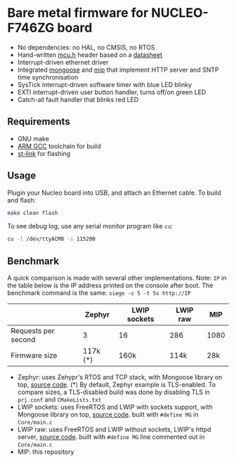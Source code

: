 # Bare metal firmware for NUCLEO-F746ZG board

- No dependencies: no HAL, no CMSIS, no RTOS
- Hand-written [mcu.h](mcu.h) header based on a [datasheet](https://www.st.com/resource/en/reference_manual/rm0385-stm32f75xxx-and-stm32f74xxx-advanced-armbased-32bit-mcus-stmicroelectronics.pdf)
- Interrupt-driven ethernet driver
- Integrated [mongoose](https://github.com/cesanta/mongoose) and
  [mip](https://github.com/cesanta/mip) that implement
  HTTP server and SNTP time synchronisation
- SysTick interrupt-driven software timer with blue LED blinky
- EXTI interrupt-driven user button handler, turns off/on green LED
- Catch-all fault handler that blinks red LED


## Requirements

- GNU make
- [ARM GCC](https://developer.arm.com/tools-and-software/open-source-software/developer-tools/gnu-toolchain/gnu-rm) toolchain for build
- [st-link](https://github.com/stlink-org/stlink) for flashing

## Usage

Plugin your Nucleo board into USB, and attach an Ethernet cable.
To build and flash:

```sh
make clean flash
```

To see debug log, use any serial monitor program like `cu`:

```sh
cu -l /dev/ttyACM0 -s 115200
```

## Benchmark

A quick comparison is made with several other implementations.
Note: `IP` in the table below is the IP address printed on the console after
boot. The benchmark command is the same: `siege -c 5 -t 5s http://IP`

|                     | Zephyr   | LWIP sockets | LWIP raw | MIP  |
| ------------------- | -------- | ------------ | -------- | ---- |
| Requests per second | 3        | 16           | 286      | 1080 |
| Firmware size       | 117k (*) | 160k         | 114k     | 28k  |

- Zephyr: uses Zehypr's RTOS and TCP stack, with Mongoose library on top,
  [source code](https://github.com/cesanta/mongoose/tree/master/examples/zephyr/http-server).
  (*) By default, Zephyr example is TLS-enabled. To compare sizes, a TLS-disabled
  build was done by disabling TLS in `prj.conf` and `CMakeLists.txt`
- LWIP sockets: uses FreeRTOS and LWIP with sockets support, with Mongoose
  library on top, [source code](https://github.com/mongoose-examples/stm32-nucleo-f746z).
  built with `#define MG` in `Core/main.c`
- LWIP raw: uses FreeRTOS and LWIP without sockets, LWIP's httpd server,
  [source code](https://github.com/mongoose-examples/stm32-nucleo-f746z).
  built with `#define MG` line commented out in `Core/main.c`
- MIP: this repository


